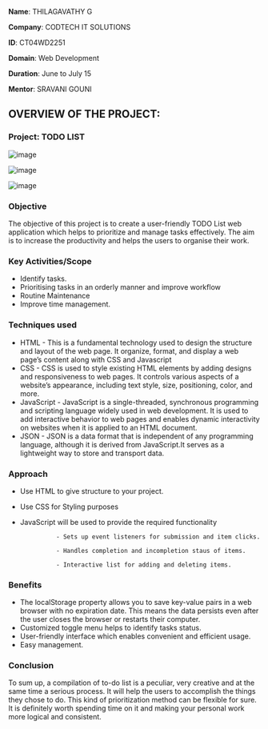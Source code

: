 **Name**: THILAGAVATHY G

**Company**: CODTECH IT SOLUTIONS

**ID**: CT04WD2251

**Domain**: Web Development

**Duration**: June to July 15

**Mentor**: SRAVANI GOUNI

## OVERVIEW OF THE PROJECT:

### Project: TODO LIST 

![image](https://github.com/thilaga292/CODTECH-TASK-1/assets/174592254/c358d851-4bbe-4dc8-a40b-2bf03ed758dc) 

![image](https://github.com/thilaga292/CODTECH-TASK-1/assets/174592254/2a035674-806f-4d46-961e-dafe73482ff4)

![image](https://github.com/thilaga292/CODTECH-TASK-1/assets/174592254/e33a84fa-7633-4f88-bbfa-48e335d053c4)


### Objective

The objective of this project is to create a user-friendly TODO List web application which helps to prioritize and manage tasks effectively.
The aim is to increase the productivity and helps the users to organise their work.

### Key Activities/Scope

- Identify tasks.
- Prioritising tasks in an orderly manner and improve workflow
- Routine Maintenance
- Improve time management.

### Techniques used

- HTML - This is a fundamental technology used to design the structure and layout of the web page. It organize, format, and display a web page’s content along with CSS and Javascript
- CSS - CSS is used to style existing HTML elements by adding designs and responsiveness to web pages. It controls various aspects of a website’s appearance, including text style, size, positioning, color, and more.
- JavaScript - JavaScript is a single-threaded, synchronous programming and scripting language widely used in web development. It is used to add interactive behavior to web pages and enables dynamic interactivity on websites when it is applied to an HTML document.
- JSON - JSON is a data format that is independent of any programming language, although it is derived from JavaScript.It serves as a lightweight way to store and transport data.

### Approach
- Use HTML to give structure to your project.
- Use CSS for Styling purposes
- JavaScript will be used to provide the required functionality
  
                - Sets up event listeners for submission and item clicks.
  
                - Handles completion and incompletion staus of items.
  
                - Interactive list for adding and deleting items.


### Benefits

- The localStorage property allows you to save key-value pairs in a web browser with no expiration date. This means the data persists even after the user closes the browser or restarts their computer.
- Customized toggle menu helps to identify tasks status.
- User-friendly interface which enables convenient and efficient usage.
- Easy management.

### Conclusion
To sum up, a compilation of to-do list is a peculiar, very creative and at the same time a serious process. It will help the users to accomplish the things they chose to do. This kind of prioritization method can be flexible for sure. It is definitely worth spending time on it and making your personal work more logical and consistent.




